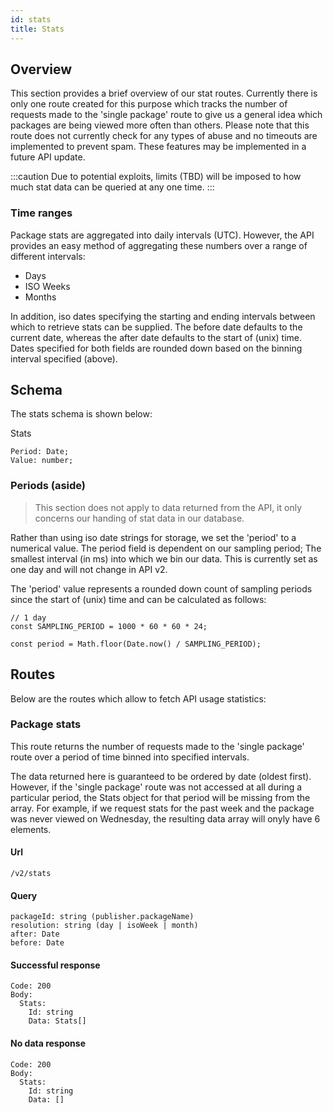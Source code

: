 ```yaml
---
id: stats
title: Stats
---
```


## Overview
This section provides a brief overview of our stat routes. Currently there is only one route created for this purpose which tracks the number of requests made to the 'single package' route to give us a general idea which packages are being viewed more often than others. Please note that this route does not currently check for any types of abuse and no timeouts are implemented to prevent spam. These features may be implemented in a future API update.

:::caution
Due to potential exploits, limits (TBD) will be imposed to how much stat data can be queried at any one time.
:::

### Time ranges
Package stats are aggregated into daily intervals (UTC). However, the API provides an easy method of aggregating these numbers over a range of different intervals:
- Days
- ISO Weeks
- Months

In addition, iso dates specifying the starting and ending intervals between which to retrieve stats can be supplied. The before date defaults to the current date, whereas the after date defaults to the start of (unix) time. Dates specified for both fields are rounded down based on the binning interval specified (above).

## Schema
The stats schema is shown below:

Stats
```
Period: Date;
Value: number;
```

### Periods (aside)

> This section does not apply to data returned from the API, it only concerns our handing of stat data in our database.

Rather than using iso date strings for storage, we set the 'period' to a numerical value. The period field is dependent on our sampling period; The smallest interval (in ms) into which we bin our data. This is currently set as one day and will not change in API v2.

The 'period' value represents a rounded down count of sampling periods since the start of (unix) time and can be calculated as follows:
```
// 1 day
const SAMPLING_PERIOD = 1000 * 60 * 60 * 24;

const period = Math.floor(Date.now() / SAMPLING_PERIOD);
```

## Routes
Below are the routes which allow to fetch API usage statistics:

### Package stats
This route returns the number of requests made to the 'single package' route over a period of time binned into specified intervals.

The data returned here is guaranteed to be ordered by date (oldest first). However, if the 'single package' route was not accessed at all during a particular period, the Stats object for that period will be missing from the array. For example, if we request stats for the past week and the package was never viewed on Wednesday, the resulting data array will onyly have 6 elements.

#### Url
`/v2/stats`

#### Query
```
packageId: string (publisher.packageName)
resolution: string (day | isoWeek | month)
after: Date
before: Date
```

#### Successful response
```
Code: 200
Body:
  Stats:
    Id: string
    Data: Stats[]
```

#### No data response
```
Code: 200
Body:
  Stats:
    Id: string
    Data: []
```
